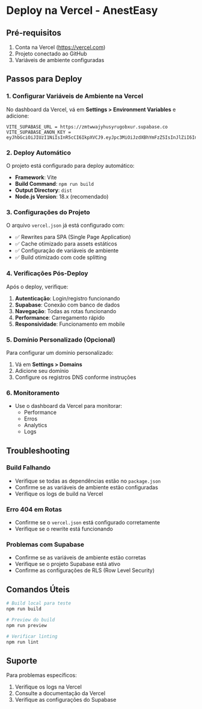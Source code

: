 # Deploy na Vercel - AnestEasy

## Pré-requisitos

1. Conta na Vercel (https://vercel.com)
2. Projeto conectado ao GitHub
3. Variáveis de ambiente configuradas

## Passos para Deploy

### 1. Configurar Variáveis de Ambiente na Vercel

No dashboard da Vercel, vá em **Settings > Environment Variables** e adicione:

```
VITE_SUPABASE_URL = https://zmtwwajyhusyrugobxur.supabase.co
VITE_SUPABASE_ANON_KEY = eyJhbGciOiJIUzI1NiIsInR5cCI6IkpXVCJ9.eyJpc3MiOiJzdXBhYmFzZSIsInJlZiI6InptdHd3YWp5aHVzeXJ1Z29ieHVyIiwicm9sZSI6ImFub24iLCJpYXQiOjE3NTczMzYzNzAsImV4cCI6MjA3MjkxMjM3MH0.NC6t2w_jFWTMJjVv5FmPLouVyOVgCTBReCr0zOA2dx8
```

### 2. Deploy Automático

O projeto está configurado para deploy automático:

- **Framework**: Vite
- **Build Command**: `npm run build`
- **Output Directory**: `dist`
- **Node.js Version**: 18.x (recomendado)

### 3. Configurações do Projeto

O arquivo `vercel.json` já está configurado com:

- ✅ Rewrites para SPA (Single Page Application)
- ✅ Cache otimizado para assets estáticos
- ✅ Configuração de variáveis de ambiente
- ✅ Build otimizado com code splitting

### 4. Verificações Pós-Deploy

Após o deploy, verifique:

1. **Autenticação**: Login/registro funcionando
2. **Supabase**: Conexão com banco de dados
3. **Navegação**: Todas as rotas funcionando
4. **Performance**: Carregamento rápido
5. **Responsividade**: Funcionamento em mobile

### 5. Domínio Personalizado (Opcional)

Para configurar um domínio personalizado:

1. Vá em **Settings > Domains**
2. Adicione seu domínio
3. Configure os registros DNS conforme instruções

### 6. Monitoramento

- Use o dashboard da Vercel para monitorar:
  - Performance
  - Erros
  - Analytics
  - Logs

## Troubleshooting

### Build Falhando
- Verifique se todas as dependências estão no `package.json`
- Confirme se as variáveis de ambiente estão configuradas
- Verifique os logs de build na Vercel

### Erro 404 em Rotas
- Confirme se o `vercel.json` está configurado corretamente
- Verifique se o rewrite está funcionando

### Problemas com Supabase
- Confirme se as variáveis de ambiente estão corretas
- Verifique se o projeto Supabase está ativo
- Confirme as configurações de RLS (Row Level Security)

## Comandos Úteis

```bash
# Build local para teste
npm run build

# Preview do build
npm run preview

# Verificar linting
npm run lint
```

## Suporte

Para problemas específicos:
1. Verifique os logs na Vercel
2. Consulte a documentação da Vercel
3. Verifique as configurações do Supabase
